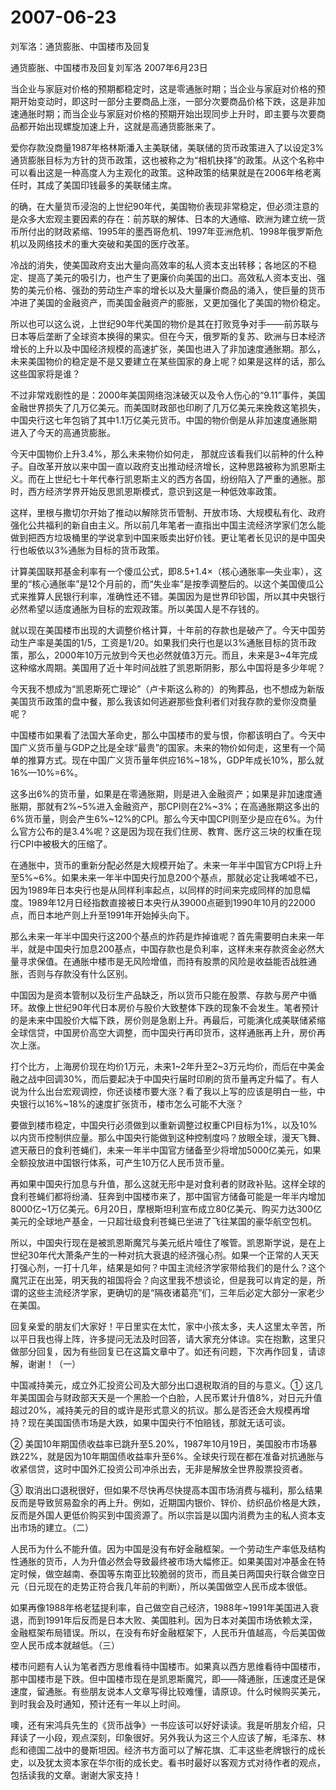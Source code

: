 # 2007-06-23

刘军洛：通货膨胀、中国楼市及回复

通货膨胀、中国楼市及回复刘军洛 2007年6月23日

当企业与家庭对价格的预期都稳定时，这是零通胀时期；当企业与家庭对价格的预期开始变动时，即这时一部分主要商品上涨，一部分次要商品价格下跌，这是非加速通胀时期；而当企业与家庭对价格的预期开始出现同步上升时，即主要与次要商品都开始出现螺旋加速上升，这就是高通货膨胀来了。

爱你存款没商量1987年格林斯潘入主美联储，美联储的货币政策进入了以设定3%通货膨胀目标为方针的货币政策，这也被称之为“相机抉择”的政策。从这个名称中可以看出这是一种高度人为主观化的政策。这种政策的结果就是在2006年格老离任时，其成了美国印钱最多的美联储主席。

的确，在大量货币浸泡的上世纪90年代，美国物价表现非常稳定，但必须注意的是众多大宏观主要因素的存在：前苏联的解体、日本的大通缩、欧洲为建立统一货币所付出的财政紧缩、1995年的墨西哥危机、1997年亚洲危机、1998年俄罗斯危机以及网络技术的重大突破和美国的医疗改革。

冷战的消失，使美国政府支出大量向高效率的私人资本支出转移；各地区的不稳定、提高了美元的吸引力，也产生了更廉价向美国的出口。高效私人资本支出、强势的美元价格、强劲的劳动生产率的增长以及大量廉价商品的涌入，使巨量的货币冲进了美国的金融资产，而美国金融资产的膨胀，又更加强化了美国的物价稳定。

所以也可以这么说，上世纪90年代美国的物价是其在打败竞争对手——前苏联与日本等后垄断了全球资本换得的果实。但在今天，俄罗斯的复苏、欧洲与日本经济增长的上升以及中国经济规模的高速扩张，美国也进入了非加速度通胀期。那么，未来美国物价的稳定是不是又要建立在某些国家的身上呢？如果是这样的话，那么这些国家将是谁？

不过非常戏剧性的是：2000年美国网络泡沫破灭以及令人伤心的“9.11”事件，美国金融世界损失了几万亿美元。而美国财政部也印刷了几万亿美元来挽救这笔损失，中国央行这七年包销了其中1.1万亿美元货币。中国的物价倒是从非加速度通胀期进入了今天的高通货膨胀。

今天中国物价上升3.4%，那么未来物价如何走， 那就应该看我们以前种的什么种子。自改革开放以来中国一直以政府支出推动经济增长，这种思路被称为凯恩斯主义。而在上世纪七十年代奉行凯恩斯主义的西方各国，纷纷陷入了严重的通胀。那时，西方经济学界开始反思凯恩斯模式，意识到这是一种低效率政策。

这样，里根与撒切尔开始了推动以解除货币管制、开放市场、大规模私有化、政府强化公共福利的新自由主义。所以前几年笔者一直指出中国主流经济学家们怎么能做到把西方垃圾桶里的学说拿到中国来贩卖出好价钱。更让笔者长见识的是中国央行也皈依以3%通胀为目标的货币政策。

计算美国联邦基金利率有一个傻瓜公式，即8.5+1.4×（核心通胀率—失业率），这里的“核心通胀率”是12个月前的，而“失业率”是按季调整后的。以这个美国傻瓜公式来推算人民银行利率，准确性还不错。美国因为是世界印钞国，所以其中央银行必然希望以适度通胀为目标的宏观政策。所以美国人是不存钱的。

就以现在美国楼市出现的大调整价格计算，十年前的存款也是破产了。今天中国劳动生产率是美国的1/5，工资是1/20。如果我们央行也是以3%通胀目标的货币政策，那么，2000年10万元放到今天也必然就值3万元。而且，未来是3~4年完成这种缩水周期。美国用了近十年时间战胜了凯恩斯阴影，那么中国将是多少年呢？

今天我不想成为“凯恩斯死亡理论”（卢卡斯这么称的）的殉葬品，也不想成为新版美国货币政策的盘中餐，那么我该如何逃避那些食利者们对我存款的爱你没商量呢？

中国楼市如果看了法国大革命史，那么中国楼市的爱与恨，你都该明白了。今天中国广义货币量与GDP之比是全球“最贵”的国家。未来的物价如何走，这里有一个简单的推算方式。现在中国广义货币量年供应16%~18%，GDP年成长10%，那么就16%—10%=6%。

这多出6%的货币量，如果是在零通胀期，则是进入金融资产；如果是非加速度通胀期，那就有2%~5%进入金融资产，那CPI则在2%~3%；在高通胀期这多出的6%货币量，则会产生6%~12%的CPI。那么今天中国CPI则至少是应在6%。为什么官方公布的是3.4%呢？这是因为现在我们住房、教育、医疗这三块的权重在现行CPI中被极大的压缩了。

在通胀中，货币的重新分配必然是大规模开始了。未来一年半中国官方CPI将上升至5%~6%。如果未来一年半中国央行加息200个基点，那就必定让我唏嘘不已，因为1989年日本央行也是从同样利率起点，以同样的时间来完成同样的加息幅度。1989年12月日经指数直接被日本央行从39000点砸到1990年10月的22000点，而日本地产则上升至1991年开始掉头向下。

那么未来一年半中国央行这200个基点的炸药是炸掉谁呢？首先需要明白未来一年半，就是中国央行加息200基点，中国存款也是负利率，这样未来存款资金必然大量寻求保值。在通胀中楼市是无风险增值，而持有股票的风险是收益能否战胜通胀，否则与存款没有什么区别。

中国因为是资本管制以及衍生产品缺乏，所以货币只能在股票、存款与房产中循环。故像上世纪90年代日本房价与股价大致整体下跌的现象不会发生。笔者预计的是未来中国股价大幅下跌，房价则是急剧上升。再最后，可能演化成美联储紧缩全球信贷，中国房价高空大调整，而中国央行再印货币，这样通胀再上升，房价再次上涨。

打个比方，上海房价现在均价1万元，未来1~2年升至2~3万元均价，而后在中美金融之战中回调30%，而后要起决于中国央行届时印刷的货币量再定升幅了。有人说为什么出台宏观调控，你还谈楼市要大涨？看了我以上写的应该是明白一些，中央银行以16%~18%的速度扩张货币，楼市怎么可能不大涨？

要做到楼市稳定，中国央行必须做到以重新调整过权重CPI目标为1%，以及10%以内货币控制供应量。那么中国央行能做到这种控制度吗？放眼全球，漫天飞舞、遮天蔽日的食利苍蝇们，未来一年半中国官方储备至少将增加5000亿美元，如果全额投放进中国银行体系，可产生10万亿人民币货币量。

再如果中国央行加息与升值，那么这就无形中是对食利者的财政补贴。这样全球的食利苍蝇们都将纷涌、狂奔到中国楼市来了，那中国官方储备可能是一年半内增加8000亿~1万亿美元。6月20日，摩根斯坦利宣布成立80亿美元、购买力达300亿美元的全球地产基金，一只超壮级食利苍蝇已坐进了飞往某国的豪华航空包机。

所以，中国央行现在是被凯恩斯魔咒与美元纸片噎住了喉管。凯恩斯学说，是在上世纪30年代大萧条产生的一种对抗大衰退的经济强心剂。如果一个正常的人天天打强心剂，一打十几年，结果是如何？中国主流经济学家带给我们的是什么？这个魔咒正在出笼，明天我的祖国将会？向这里我不想谈论，但是我可以肯定的是，所谓的这些主流经济学家，更确切的是“隔夜诸葛亮”们，三年后必定大部分一家老少在美国。

回复亲爱的朋友们大家好！平日里实在太忙，家中小孩太多，夫人这里太辛苦，所以平日我也得上阵，许多提问无法及时回答，请大家充分体谅。实在抱歉，这里只做部分回复，因为有些回复已在这篇文章中了。如还有问题，下次再作回复，请谅解，谢谢！（一）

中国减持美元，成立外汇投资公司及大部分出口退税取消的目的与意义。① 这几年美国国会与财政部天天是一个黑脸一个白脸，人民币累计升值8%，对日元升值超过20%，减持美元的目的或许是形式意义的抗议。那么是否还会大规模再增持？现在美国国债市场是大跌，如果中国央行不怕赔钱，那就无话可谈。

② 美国10年期国债收益率已跳升至5.20%，1987年10月19日，美国股市市场暴跌22%，就是因为10年期国债收益率升至6%。全球央行现在都在准备对抗通胀与收紧信贷，这时中国外汇投资公司冲杀出去，无非是解放全世界股票投资者。

③ 取消出口退税很好，但如果不尽快再尽快提高本国市场消费与福利，那么结果反而是导致贸易盈余的再上升。例如，近期国内银价、锌价、纺织品价格是大跌，反而是外国人更低价购买到中国资源了。所以宗旨是以国内消费为主的私人资本支出市场的建立。（二）

人民币为什么不能升值。因为中国是没有布好金融框架。一个劳动生产率低及结构性通胀的货币，人为升值必然会导致最终被市场大幅修正。如果美国对冲基金在特定时候，做空越南、泰国等东南亚比较脆弱的货币，而且美日两国央行联合做空日元（日元现在的走势正符合我几年前的判断），所以美国做空人民币成本很低。

如果再像1988年格老猛提利率，自己做空自己经济，1988年~1991年美国进入衰退，而到1991年后反而是日本大败、美国胜利。因为日本对美国市场依赖太深，金融框架布局错误。所以，在没有布好金融框架下，人民币升值越高，今后美国做空人民币成本就越低。（三）

楼市问题有人认为笔者西方思维看待中国楼市。如果真以西方思维看待中国楼市，那中国楼市是下跌。但中国楼市现在是凯恩斯魔咒，即——降通胀，压速度还是保速度，留通胀。有些朋友说本人文章写得比较难懂，请原谅。什么时候购买美元，到时我会及时通知，预计还有一年以上时间。

噢，还有宋鸿兵先生的《货币战争》一书应该可以好好读读。我是听朋友介绍，只拜读了一小段，观点深刻，印象很好。另外我认为这三个人应该了解，毛泽东、林彪和德国二战中的曼斯坦因。经济书方面可以了解花旗、汇丰这些老牌银行的成长史，以及犹太资本家在华尔街的成长史。看书时最好以客观方式对待作者的观点，包括读我的文章。谢谢大家支持！
